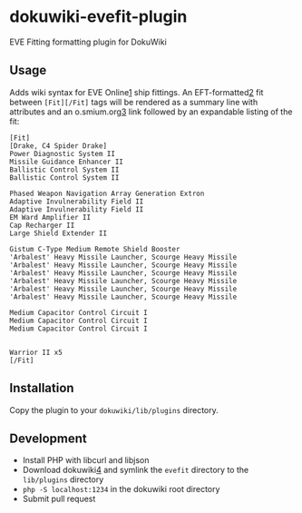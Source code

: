 # dokuwiki-evefit-plugin
EVE Fitting formatting plugin for DokuWiki

## Usage
Adds wiki syntax for EVE Online[1] ship fittings.  An EFT-formatted[2] fit between  `[Fit][/Fit]` tags will be rendered as a summary line with attributes and an o.smium.org[3] link followed by an expandable listing of the fit:

```
[Fit]
[Drake, C4 Spider Drake]
Power Diagnostic System II
Missile Guidance Enhancer II
Ballistic Control System II
Ballistic Control System II

Phased Weapon Navigation Array Generation Extron
Adaptive Invulnerability Field II
Adaptive Invulnerability Field II
EM Ward Amplifier II
Cap Recharger II
Large Shield Extender II

Gistum C-Type Medium Remote Shield Booster
'Arbalest' Heavy Missile Launcher, Scourge Heavy Missile
'Arbalest' Heavy Missile Launcher, Scourge Heavy Missile
'Arbalest' Heavy Missile Launcher, Scourge Heavy Missile
'Arbalest' Heavy Missile Launcher, Scourge Heavy Missile
'Arbalest' Heavy Missile Launcher, Scourge Heavy Missile
'Arbalest' Heavy Missile Launcher, Scourge Heavy Missile

Medium Capacitor Control Circuit I
Medium Capacitor Control Circuit I
Medium Capacitor Control Circuit I


Warrior II x5
[/Fit]
```

## Installation
Copy the plugin to your `dokuwiki/lib/plugins` directory.

## Development

* Install PHP with libcurl and libjson
* Download dokuwiki[4] and symlink the `evefit` directory to the `lib/plugins` directory
* `php -S localhost:1234` in the dokuwiki root directory
* Submit pull request


[1]: http://www.eveonline.com/
[2]: https://forums.eveonline.com/default.aspx?g=posts&t=24359&find=unread
[3]: https://o.smium.org/
[4]: http://dokuwiki.org/